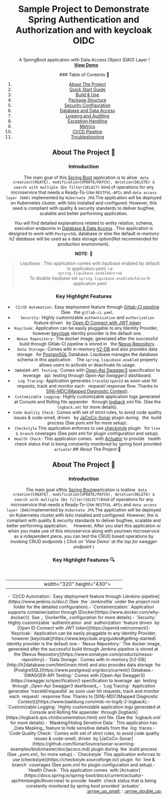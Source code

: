 <!-- Improved compatibility of back to top link: See: https://github.com/othneildrew/Best-README-Template/pull/73 --><!--*** Thanks for checking out the Best-README-Template. If you have a suggestion*** that would make this better, please fork the repo and create a pull request*** or simply open an issue with the tag "enhancement".*** Don't forget to give the project a star!*** Thanks again! Now go create something AMAZING! :D-->

<!-- ############################################## PROJECT SHIELDS  ############################################## --><!--*** I'm using markdown "reference style" links for readability.*** Reference links are enclosed in brackets [ ] instead of parentheses ( ).*** See the bottom of this document for the declaration of the reference variables*** for contributors-url, forks-url, etc. This is an optional, concise syntax you may use.*** https://www.markdownguide.org/basic-syntax/#reference-style-links-->

<!-- ############################################## PROJECT LOGO & HEADING  ############################################## --><br />

<a name="readme-top"></a>

<div align="center">  <h1>Sample Project to Demonstrate Spring Authentication and Authorization and with keycloak OIDC</h1>  <div align="center">    A SpringBoot application with Data Access Object (DAO) Layer !    <br />    <a href="http://localhost:8081/swagger-ui.html"><strong>View Demo</strong></a>


<!-- ############################################## TABLE OF CONTENTS  ############################################## -->

 ### Table of Contents :bookmark_tabs:

1. [About The Project](#about-the-project-dart)
2. [Quick Start Guide](./app/docs/pages/QuickStartGuide.md)
3. [Build & Use](./app/docs/pages/Build_&_Use.md)
4. [Package Structure](./app/docs/pages/PackageStructure.md)
5. [Security Configuration](./app/docs/pages/SecurityConfiguration.md)
6. [Database and Data Access](./app/docs/pages/DatabaseAndDataAccess.md)
7. [Logging and Auditing](./app/docs/pages/LoggingAndAuditing.md)
8. [Exception Handling](./app/docs/pages/ExceptionHandling.md)
9. [Metrics](./app/docs/pages/Metrics.md)
10. [CI/CD Pipeline](./app/docs/pages/CI_CD_Pipeline.md)
11. [Troubleshooting](./app/docs/pages/Troubleshooting.md)

<!-- ############################################## ABOUT THE PROJECT ############################################## -->

## About The Project :dart:

### Introduction

    The main goal of
this [Spring Boot](https://docs.spring.io/spring-boot/docs/current/reference/html/getting-started.html)
application is to
allow  `data creation(CREATE), modification(UPDATE/PATCH), deletion(DELETE) & search with multiple IDs filter(SELECT)`
kind of operations for any microservice that needs a Ready-To-Use `RESTFUL-APIs` and `data access layer (DAO)`
implemented by `Hibernate JPA`.The application will be deployed on Kubernetes cluster,
with Istio installed and configured. However, this seed is compliant with quality & security standards to deliver bugfree, scalable and better performing application.

 You will find detailed explanations
related to entity relation, schema, execution endpoints in [Database & Data Access](./app/docs/pages/DatabaseAndDataAccess.md)
. This application is designed to work with `PostgreSQL` database or else the default _in-memory h2 database_ will be
used as a data storage option(Not recommended for production environment).


**NOTE:** :red_circle: <br>

> Liquibase : This application comes with liquibase enabled by default in application.yaml. i.e <br> `spring.liquibase.enabled=true` <br>
> To disable liquibase set `spring.liquibase.enabled=false` in application.yaml

<!-- ############################################## KEY HIGHLIGHT FEATURES ############################################## -->

<a name="key-highlights"></a>

### Key Highlight Features

- `CI/CD Automation:` Easy deployment feature through [Gitlab-CI pipeline](https://docs.gitlab.com/ee/ci/) (See
    the `gitlab-ci.yaml`.
- `Security:` Highly customizable `authentication` and `authorization` feature driven
    by [Open ID Connect with JWT token](https://openid.net/connect/)
- `Keycloak:` Application can be easily pluggable to any Identity Provider,
    however [keycloak](https://www.keycloak.org/guides#getting-started) identity provider is the default one.
- `Nexus Repository:` The docker image, generated after the successful build through Gitlab-CI pipeline is stored in
    the [Nexus Repository](https://www.sonatype.com/products/nexus-repository).
- `Data Storage:` Comes with in-memory [h2-DB](http://h2database.com/html/main.html) and also provides data storage
    for [PostgreSQL](https://www.postgresql.org/docs/current/) Database. Liquibase manages the database schema in this application.
     The `spring.liquibase.enabled` property allows users to activate or deactivate its usage.
- `SWAGGER-API Testing:` Comes with [Open-Api Swagger3](https://swagger.io/specification/) specification to leverage
    api  testing through _Open-Api Swagger3 dashboard_.
- `Log Tracing:` Application generates `traceId/spanId` as soon user hit requests, track and monitor each
    request/ response flow. Thanks to [Slf4j-MDC(Mapped Diagnostic Context)](https://www.baeldung.com/mdc-in-log4j-2-logback).
- `Customizable Logging:` Highly customizable application logs generated at Console and Rolling file appender
    through [logback](https://logback.qos.ch/documentation.html) xml file. (See the `logback.xml` for more details).
- `Code Quality Check:` Comes with set of strict rules, to avoid code quality issues & code-smell, driven
    by [JaCoCo-Sonar](https://github.com/SonarSource/sonar-scanning-examples/blob/master/doc/jacoco.md) plugin during
    the  build process (See _pom.xml_ for more setup).
- `Checkstyle` This application enforces to use [checkstyle](https://checkstyle.sourceforge.io/) plugin
    for `line & branch` coverages (See pom.xml for plugin configuration and setup).
- `Health Check:` This application comes
    with [Actuator](https://docs.spring.io/spring-boot/docs/current/actuator-api/htmlsingle/#overview) to provide
    health  check status that is being constantly monitored by spring boot provided `actuator`.## About The Project :dart:



## About The Project :dart:

<a name="introduction"></a>

### Introduction

&nbsp;&nbsp;&nbsp; The main goal ofthis [Spring Boot](https://docs.spring.io/spring-boot/docs/current/reference/html/getting-started.html)application is toallow  `data creation(CREATE), modification(UPDATE/PATCH), deletion(DELETE) & search with multiple IDs filter(SELECT)`kind of operations for any microservice that needs a Ready-To-Use `RESTFUL-APIs` and `data access layer (DAO)`implemented by `Hibernate JPA`.The application will be deployed on Kubernetes cluster,with Istio installed and configured. However, the  is compliant with quality & security standards to deliver bugfree, scalable and better performing application.
&nbsp;&nbsp;&nbsp; However, After you start this application or when you make use of this microservice along with yourown microservice as a independent piece, you can test the CRUD based operations by invoking CRUD endpoints ( _Click on 'View Demo' at the top for swagger endpoint_ )

<!-- ############################################## KEY HIGHLIGHT FEATURES ############################################## -->

<a name="key-highlights"></a>

### Key Highlight Features :mag:

<table>    <tbody>      <tr>        <td>              </td>        <td>          width="320" height="430">        </td>        </tr>    </tbody></table>
- `CI/CD Automation:` Easy deployment feature through [Jenkins-pipeline](https://www.jenkins.io/doc/) (See  the `Jenkinsfile` under the project root folder for the detailed configuration).- `Containerization:` Application supports containerization through [Docker](https://www.docker.com/why-docker/)(  See _  Dockerfile_ configuration for more details).- `Security:` Highly customizable `authentication` and `authorization` feature driven  by [Open ID Connect with JWT token](https://openid.net/connect/)- `Keycloak:` Application can be easily pluggable to any Identity Provider,  however [keycloak](https://www.keycloak.org/guides#getting-started) identity provider is the default one.- `Nexus Repository:` The docker image, generated after the successful build through Jenkins-pipeline is stored at  the [Nexus Repository](https://www.sonatype.com/products/nexus-repository).- `Data Storage:` Comes with in-memory [h2-DB](http://h2database.com/html/main.html) and also provides data storage  for [PostgreSQL](https://www.postgresql.org/docs/current/) Database.- `SWAGGER-API Testing:` Comes with [Open-Api Swagger3](https://swagger.io/specification/) specification to leverage  api  testing through _Open-Api Swagger3 dashboard_.- `Log Tracing:` Application generates `traceId/requestId` as soon user hit requests, track and monitor each  request/  response flow. Thanks to [Slf4j-MDC(Mapped Diagnostic Context)](https://www.baeldung.com/mdc-in-log4j-2-logback).- `Customizable Logging:` Highly customizable application logs generated at Console and Rolling file appender  through [logback](https://logback.qos.ch/documentation.html) xml file. (See the `logback.xml` for more details).- `Masking/Hiding Sensitive Data:` This application has _Data Masking_ feature to hide sensitive details from the  log  traces.- `Code Quality Check:` Comes with set of strict rules, to avoid code quality issues & code-smell, driven  by [JaCoCo-Sonar](https://github.com/SonarSource/sonar-scanning-examples/blob/master/doc/jacoco.md) plugin during  the  build process (See _pom.xml_ for more setup).- `Checkstyle` This application enforces to use [checkstyle](https://checkstyle.sourceforge.io/) plugin  for `line & branch` coverages (See pom.xml for plugin configuration and setup).- `Health Check:` This application comes  with [Actuator](https://docs.spring.io/spring-boot/docs/current/actuator-api/htmlsingle/#overview) to provide  health  check status that is being constantly monitored by spring boot provided `actuator`.
<div align="right"><a href="#key-highlights">:arrow_up_small:</a> : <a href="#readme-top">:arrow_double_up:</a></div>
